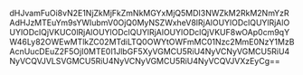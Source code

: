 dHJvamFuOi8vN2E1NjZkMjFkZmNkMGYxMjQ5MDI3NWZkM2RkM2NmYzRAdHJzMTEuYm9sYWIubmV0OjQ0MyNSZWxheV8lRjAlOUYlODclQUYlRjAlOUYlODclQjVKUC0lRjAlOUYlODclQUYlRjAlOUYlODclQjVKUF8wOAp0cm9qYW46Ly82OWEwMTlkZC02MTdiLTQ0OWYtOWFmMC01Nzc2MmE0NzY1MzBAcnUucDEuZ2F5OjI0MTE0I1JlbGF5XyVGMCU5RiU4NyVCNyVGMCU5RiU4NyVCQVJVLSVGMCU5RiU4NyVCNyVGMCU5RiU4NyVCQVJVXzEyCg==